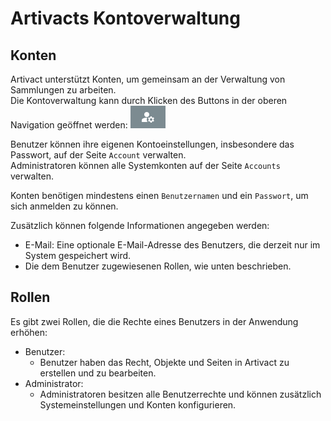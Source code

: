 # Artivacts Kontoverwaltung <Badge type="warning" text="server"/>

## Konten

Artivact unterstützt Konten, um gemeinsam an der Verwaltung von Sammlungen zu arbeiten.  
Die Kontoverwaltung kann durch Klicken des Buttons in der oberen Navigation geöffnet werden:
![account-settings-button](../introduction/assets/about/account-settings-button.png)

Benutzer können ihre eigenen Kontoeinstellungen, insbesondere das Passwort, auf der Seite ``Account`` verwalten.  
Administratoren können alle Systemkonten auf der Seite ``Accounts`` verwalten.

Konten benötigen mindestens einen ``Benutzernamen`` und ein ``Passwort``, um sich anmelden zu können.

Zusätzlich können folgende Informationen angegeben werden:

- E-Mail: Eine optionale E-Mail-Adresse des Benutzers, die derzeit nur im System gespeichert wird.
- Die dem Benutzer zugewiesenen Rollen, wie unten beschrieben.

## Rollen

Es gibt zwei Rollen, die die Rechte eines Benutzers in der Anwendung erhöhen:

- Benutzer:
    - Benutzer haben das Recht, Objekte und Seiten in Artivact zu erstellen und zu bearbeiten.
- Administrator:
    - Administratoren besitzen alle Benutzerrechte und können zusätzlich Systemeinstellungen und Konten konfigurieren.
